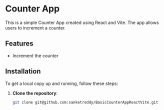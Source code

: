# Counter App

This is a simple Counter App created using React and Vite. The app allows users to increment a counter.

## Features

- Increment the counter

## Installation

To get a local copy up and running, follow these steps:

1. **Clone the repository**:

   ```bash
   git clone git@github.com:sanketreddy/BasicCounterAppReactVite.git
   ```

